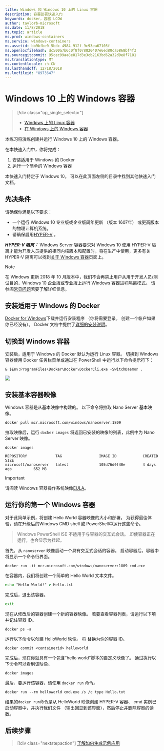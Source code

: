 ```yaml
---
title: Windows 和 Windows 10 上的 Linux 容器
description: 容器部署快速入门
keywords: docker，容器 LCOW
author: taylorb-microsoft
ms.date: 11/8/2018
ms.topic: article
ms.prod: windows-containers
ms.service: windows-containers
ms.assetid: bb9bfbe0-5bdc-4984-912f-9c93ea67105f
ms.openlocfilehash: dc500a7b6c0f8f078820407e6ed80ca5868bf4f3
ms.sourcegitcommit: 95cec99aa8e817d3e3cb2163bd62a32d9e8f7181
ms.translationtype: MT
ms.contentlocale: zh-CN
ms.lasthandoff: 12/18/2018
ms.locfileid: "8973647"
---
```

# <a name="windows-containers-on-windows-10"></a>Windows 10 上的 Windows 容器

> [!div class="op_single_selector"]
> - [Windows 上的 Linux 容器](quick-start-windows-10-linux.md)
> - [在 Windows 上的 Windows 容器](quick-start-windows-10.md)

本练习将演练创建并运行 Windows 10 上的 Windows 容器。

在本快速入门中，你将完成：

1. 安装适用于 Windows 的 Docker
2. 运行一个简单的 Windows 容器

本快速入门特定于 Windows 10。 可以在此页面左侧的目录中找到其他快速入门文档。

## <a name="prerequisites"></a>先决条件
请确保你满足以下要求：
- 一个运行 Windows 10 专业版或企业版周年更新 （版本 1607年） 或更高版本的物理计算机系统。 
- 请确保启用[HYPER-V](https://docs.microsoft.com/en-us/virtualization/hyper-v-on-windows/reference/hyper-v-requirements) 。

***HYPER-V 隔离：*** Windows Server 容器要求对 Windows 10 使用 HYPER-V 隔离才能为开发人员提供的相同内核版本和配置时，将在生产中使用，更多有关 HYPER-V 隔离可以找到[关于 Windows 容器](../about/index.md)页面上。

> [!NOTE]
> 在 Windows 更新 2018 年 10 月版本中，我们不会再禁止用户从用于开发人员/测试目的，Windows 10 企业版或专业版上运行 Windows 容器进程隔离模式。 请参阅[常见问题](../about/faq.md)若要了解详细信息。

## <a name="install-docker-for-windows"></a>安装适用于 Windows 的 Docker

[Docker for Windows](https://store.docker.com/editions/community/docker-ce-desktop-windows)下载并运行安装程序 （你将需要登录。 创建一个帐户如果你已经没有）。 Docker 文档中提供了[详细的安装说明](https://docs.docker.com/docker-for-windows/install)。

## <a name="switch-to-windows-containers"></a>切换到 Windows 容器

安装后，适用于 Windows 的 Docker 默认为运行 Linux 容器。 切换到 Windows 容器使用 Docker 任务栏菜单或通过在 PowerShell 中运行以下命令提示符下：

```console
& $Env:ProgramFiles\Docker\Docker\DockerCli.exe -SwitchDaemon .
```

![](./media/docker-for-win-switch.png)

## <a name="install-base-container-images"></a>安装基本容器映像

Windows 容器是从基本映像中构建的。 以下命令将拉取 Nano Server 基本映像。

```console
docker pull mcr.microsoft.com/windows/nanoserver:1809
```

拉取映像后，运行 `docker images` 将返回已安装的映像的列表，此例中为 Nano Server 映像。

```console
docker images

REPOSITORY             TAG                 IMAGE ID            CREATED             SIZE
microsoft/nanoserver   latest              105d76d0f40e        4 days ago          652 MB
```

> [!IMPORTANT]
> 请阅读 Windows 容器操作系统映像[EULA](../images-eula.md)。

## <a name="run-your-first-windows-container"></a>运行你的第一个 Windows 容器

对于此简单示例，将创建 Hello World 容器映像的大小和部署。 为获得最佳体验，请在升级后的Windows CMD shell 或 PowerShell中运行这些命令。

> Windows PowerShell ISE 不适用于与容器的交互式会话。 即使容器正在运行，也会显示为挂起。

首先，从 `nanoserver` 映像启动一个具有交互式会话的容器。 启动容器后，容器中将显示一个命令行界面。  

```console
docker run -it mcr.microsoft.com/windows/nanoserver:1809 cmd.exe
```

在容器内，我们将创建一个简单的 Hello World 文本文件。

```cmd
echo "Hello World!" > Hello.txt
```   

完成后，退出该容器。

```cmd
exit
```

现在从修改后的容器创建一个新的容器映像。 若要查看容器列表，请运行以下项并记住容器 ID。

```console
docker ps -a
```

运行以下命令以创建 HelloWorld 映像。 将 <containerid> 替换为你的容器 ID。

```console
docker commit <containerid> helloworld
```

完成后，现在你就具有一个包含“hello world”脚本的自定义映像了。 通过执行以下命令可以看到该映像。

```console
docker images
```

最后，要运行该容器，请使用 `docker run` 命令。

```console
docker run --rm helloworld cmd.exe /s /c type Hello.txt
```

结果的`docker run`命令是从 HelloWorld 映像创建 HYPER-V 容器、 cmd 实例已启动容器中，并执行我们文件 （输出回显到该界面），然后停止并删除容器的读数。

## <a name="next-steps"></a>后续步骤

> [!div class="nextstepaction"]
> [了解如何生成示例应用](./building-sample-app.md)